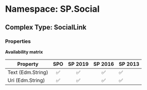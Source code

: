 # Namespace: SP.Social

## Complex Type: SocialLink

### Properties

**Availability matrix**

Property | SPO | SP 2019 | SP 2016 | SP 2013
----------|:---:|:-------:|:-------:|:-------
Text (Edm.String) | ✅ | ✅ | ✅ | ✅
Uri (Edm.String) | ✅ | ✅ | ✅ | ✅
